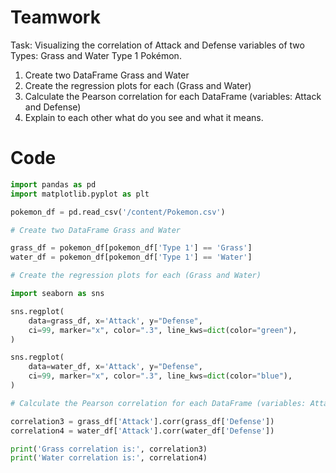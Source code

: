 # Teamwork
Task: Visualizing the correlation of Attack and Defense variables of two Types: Grass and Water Type 1 Pokémon.
1. Create two DataFrame Grass and Water
2. Create the regression plots for each (Grass and Water)
3. Calculate the Pearson correlation for each DataFrame (variables: Attack and Defense)
4. Explain to each other what do you see and what it means.

# Code
```python
import pandas as pd
import matplotlib.pyplot as plt

pokemon_df = pd.read_csv('/content/Pokemon.csv')
```

```python
# Create two DataFrame Grass and Water

grass_df = pokemon_df[pokemon_df['Type 1'] == 'Grass']
water_df = pokemon_df[pokemon_df['Type 1'] == 'Water']
```

```python
# Create the regression plots for each (Grass and Water)

import seaborn as sns

sns.regplot(
    data=grass_df, x='Attack', y="Defense",
    ci=99, marker="x", color=".3", line_kws=dict(color="green"),
)

sns.regplot(
    data=water_df, x='Attack', y="Defense",
    ci=99, marker="x", color=".3", line_kws=dict(color="blue"),
)
```

```python
# Calculate the Pearson correlation for each DataFrame (variables: Attack and Defense)

correlation3 = grass_df['Attack'].corr(grass_df['Defense'])
correlation4 = water_df['Attack'].corr(water_df['Defense'])

print('Grass correlation is:', correlation3)
print('Water correlation is:', correlation4)
```
